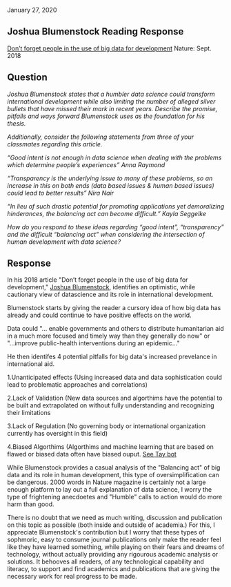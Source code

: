 January 27, 2020
## Joshua Blumenstock Reading Response
[Don’t forget people in the use of big data for development](https://www.nature.com/magazine-assets/d41586-018-06215-5/d41586-018-06215-5.pdf) Nature: Sept. 2018

## Question
*Joshua Blumenstock states that a humbler data science could transform international development while also limiting the number of alleged silver bullets that have missed their mark in recent years. Describe the promise, pitfalls and ways forward Blumenstock uses as the foundation for his thesis.*

*Additionally, consider the following statements from three of your classmates regarding this article.*

*“Good intent is not enough in data science when dealing with the problems which determine people’s experiences” Anna Raymond*

*“Transparency is the underlying issue to many of these problems, so an increase in this on both ends (data based issues & human based issues) could lead to better results” Nira Nair*

*“In lieu of such drastic potential for promoting applications yet demoralizing hinderances, the balancing act can become difficult.” Kayla Seggelke*

*How do you respond to these ideas regarding “good intent”, “transparency” and the difficult “balancing act” when considering the intersection of human development with data science?*

## Response


In his 2018 article "Don’t forget people in the use of big data for development," [Joshua Blumenstock](http://www.jblumenstock.com), identifies an optimistic, while cautionary view of datascience and its role in international development. 

Blumenstock starts by giving the reader a cursory idea of how big data has already and could continue to have positive effects on the world. 

Data could "... enable governments and others to distribute humanitarian aid in a much more focused and timely way than they generally do now" or "...improve public-health interventions during an epidemic..." 

He then identifes 4 potential pitfalls for big data's increased prevelance in international aid.  

1.Unanticipated effects (Using increased data and data sophistication could lead to problematic approaches and correlations)

2.Lack of Validation (New data sources and algorthims have the potential to be built and extrapolated on without fully understanding and recognizing their limitations

3.Lack of Regulation (No governing body or international organization currently has oversight in this field)

4.Biased Algorthims (Algorthims and machine learning that are based on flawed or biased data often have biased ouput. [See Tay bot](https://en.wikipedia.org/wiki/Tay_(bot))

While Blumenstock provides a casual analysis of the "Balancing act" of big data and its role in human development, this type of oversimplification can be dangerous. 2000 words in Nature magazine is certainly not a large enough platform to lay out a full explanation of data science, I worry the type of frightening anecdoetes and "Humble" calls to action would do more harm than good. 

There is no doubt that we need as much writing, discussion and publication on this topic as possible (both inside and outside of academia.) For this, I appreciate Blumenstock's contribution but I worry that these types of sophmoric, easy to consume journal publications only make the reader feel like they have learned something, while playing on their fears and dreams of technology, without actually providing any rigourous academic analysis or solutions. It behooves all readers, of any technological capability and literacy, to support and find academics and publications that are giving the necessary work for real progress to be made. 


